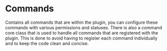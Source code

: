 # Commands
Contains all commands that are within the plugin, you can configure these commands with various permissions
and statuses. There is also a command core class that is used to handle all commands that are registered with the
plugin. This is done to avoid having to register each command individually and to keep the code clean and concise.